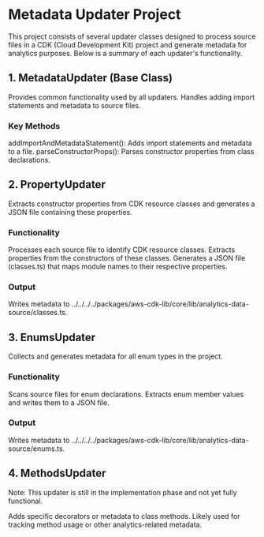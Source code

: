 # Metadata Updater Project

This project consists of several updater classes designed to process source files in a CDK (Cloud Development Kit) project and generate metadata for analytics purposes. Below is a summary of each updater's functionality.

## 1. MetadataUpdater (Base Class)

Provides common functionality used by all updaters.
Handles adding import statements and metadata to source files.

### Key Methods

addImportAndMetadataStatement(): Adds import statements and metadata to a file.
parseConstructorProps(): Parses constructor properties from class declarations.

## 2. PropertyUpdater

Extracts constructor properties from CDK resource classes and generates a JSON file containing these properties.

### Functionality

Processes each source file to identify CDK resource classes.
Extracts properties from the constructors of these classes.
Generates a JSON file (classes.ts) that maps module names to their respective properties.

### Output

Writes metadata to ../../../../packages/aws-cdk-lib/core/lib/analytics-data-source/classes.ts.

## 3. EnumsUpdater

Collects and generates metadata for all enum types in the project.

### Functionality

Scans source files for enum declarations.
Extracts enum member values and writes them to a JSON file.

### Output

Writes metadata to ../../../../packages/aws-cdk-lib/core/lib/analytics-data-source/enums.ts.

## 4. MethodsUpdater

Note: This updater is still in the implementation phase and not yet fully functional.

Adds specific decorators or metadata to class methods.
Likely used for tracking method usage or other analytics-related metadata.
